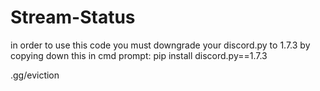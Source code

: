 # Stream-Status

in order to use this code you must downgrade your discord.py to 1.7.3 by copying down this in cmd prompt: pip install discord.py==1.7.3

.gg/eviction
